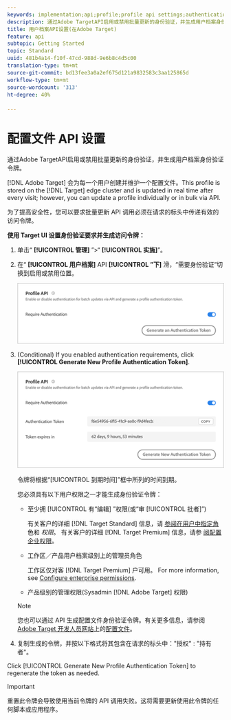 ```yaml
---
keywords: implementation;api;profile;profile api settings;authentication token
description: 通过Adobe TargetAPI启用或禁用批量更新的身份验证，并生成用户档案身份验证令牌。
title: 用户档案API设置(在Adobe Target)
feature: api
subtopic: Getting Started
topic: Standard
uuid: 481b4a14-f10f-47cd-988d-9e6b8c4d5c00
translation-type: tm+mt
source-git-commit: bd13fee3a0a2ef675d121a9832583c3aa125865d
workflow-type: tm+mt
source-wordcount: '313'
ht-degree: 40%

---
```



# 配置文件 API 设置

通过Adobe TargetAPI启用或禁用批量更新的身份验证，并生成用户档案身份验证令牌。

[!DNL Adobe Target] 会为每一个用户创建并维护一个配置文件。This profile is stored on the [!DNL Target] edge cluster and is updated in real time after every visit; however, you can update a profile individually or in bulk via API.

为了提高安全性，您可以要求批量更新 API 调用必须在请求的标头中传递有效的访问令牌。

**使用 Target UI 设置身份验证要求并生成访问令牌：**

1. 单击“ **[!UICONTROL 管理]** ”>“ **[!UICONTROL 实施]**”。
1. 在“ **[!UICONTROL 用户档案]** API **[!UICONTROL ”下]** 滑，“需要身份验证”切换到启用或禁用位置。

   ![](assets/profile_api_settings.png)

1. (Conditional) If you enabled authentication requirements, click **[!UICONTROL Generate New Profile Authentication Token]**.

   ![](assets/profile_api_settings_2.png)

   令牌将根据“[!UICONTROL 到期时间]”框中所列的时间到期。

   您必须具有以下用户权限之一才能生成身份验证令牌：

   * 至少拥 [!UICONTROL 有“编辑] ”权限(或“审 [!UICONTROL 批者]”)

      有关客户的详细 [!DNL Target Standard] 信息，请 [参阅在用户中指定角](/help/administrating-target/c-user-management/c-user-management/user-management.md#roles-permissions) 色和 *权限*。 有关客户的详细 [!DNL Target Premium] 信息，请参 [阅配置企业权限](/help/administrating-target/c-user-management/property-channel/properties-overview.md)。

   * 工作区／产品用户档案级别上的管理员角色

      工作区仅对客 [!DNL Target Premium] 户可用。 For more information, see [Configure enterprise permissions](/help/administrating-target/c-user-management/property-channel/properties-overview.md).

   * 产品级别的管理权限(Sysadmin [!DNL Adobe Target] 权限)
   >[!NOTE]
   >
   >您也可以通过 API 生成配置文件身份验证令牌。有关更多信息，请参阅 [Adobe Target 开发人员网站](https://developers.adobetarget.com/)上的[配置文件](https://developers.adobetarget.com/api/#profiles)。

1. 复制生成的令牌，并按以下格式将其包含在请求的标头中：&quot;授权&quot; : &quot;持有者&quot;。

Click [!UICONTROL Generate New Profile Authentication Token] to regenerate the token as needed.

>[!IMPORTANT]
>
>重置此令牌会导致使用当前令牌的 API 调用失败。这将需要更新使用此令牌的任何脚本或应用程序。
